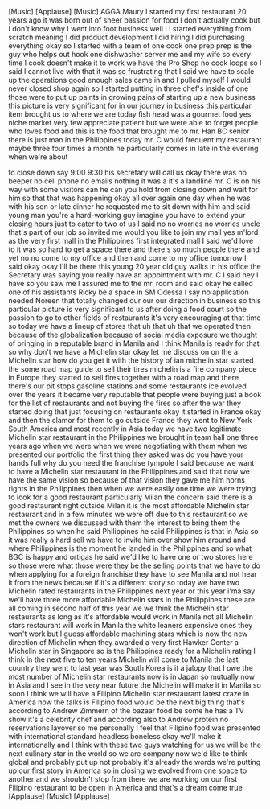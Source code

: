 
[Music]
[Applause]
[Music]
AGGA Maury I started my first restaurant
20 years ago it was born out of sheer
passion for food I don&#39;t actually cook
but I don&#39;t know why I went into foot
business well I I started everything
from scratch meaning I did product
development I did hiring I did
purchasing everything okay so I started
with a team of one cook one prep prep is
the guy who helps out hook one
dishwasher server me and my wife so
every time I cook doesn&#39;t make it to
work we have the Pro Shop no cook loops
so I said I cannot live with that it was
so frustrating that I said we have to
scale up the operations good enough
sales came in and I pulled myself I
would never closed shop again so I
started putting in three chef&#39;s inside
of one those were to put up paints in
growing pains of starting up a new
business this picture is very
significant for in our journey in
business this particular item brought us
to where we are today fish head was a
gourmet food yes
niche market very few appreciate patient
but we were able to forget people who
loves food and this is the food that
brought me to mr. Han BC senior there is
just man in the Philippines today mr. C
would frequent my restaurant maybe three
four times a month he particularly comes
in late in the evening when we&#39;re about

to close down say 9:00 9:30
his secretary will call us okay
there was no beeper no cell phone no
emails nothing it was a it&#39;s a landline
mr. C is on his way with some visitors
can he can you hold from closing down
and wait for him
so that that was happening okay all over
again one day when he was with his son
or late dinner he requested me to sit
down with him and said young man you&#39;re
a hard-working guy imagine you have to
extend your closing hours just to cater
to two of us I said no no worries no
worries uncle that&#39;s part of our job so
invited me would you like to join my
mall yes m&#39;lord as the very first mall
in the Philippines first integrated mall
I said we&#39;d love to it was so hard to
get a space there and there&#39;s so much
people there and yet no no come to my
office and then and come to my office
tomorrow I said okay okay I&#39;ll be there
this young 20 year old guy walks in his
office the Secretary was saying you
really have an appointment with mr. C I
said hey I have so you saw me I assured
me to the mr. room and said okay he
called one of his assistants Ricky be a
space in SM Odessa I say no application
needed Noreen
that totally changed our our our
direction in business so this particular
picture is very significant to us
after doing a food court so the passion
to go to other fields of restaurants
it&#39;s very encouraging at that time so
today we have a lineup of stores that uh
that uh that we operated then because of
the globalization because of social
media exposure we thought of bringing in
a reputable brand in Manila and I think
Manila is ready for that so why don&#39;t we
have a Michelin star okay let me discuss
on on the a Michelin star how do you get
it with the history of ian michelin star
started the some road map guide to sell
their tires michelin is a fire company
piece in Europe they started to sell
fires together with a road map and there
there&#39;s our pit stops gasoline stations
and some restaurants ice evolved over
the years it became very reputable that
people were buying just a book for the
list of restaurants and not buying the
fires so after the war they started
doing that just focusing on restaurants
okay it started in France okay and then
the clamor for them to go outside France
they went to New York South America and
most recently in Asia today we have two
legitimate Michelin star restaurant in
the Philippines we brought in team hall
one three years ago when we were when we
were negotiating with them when we
presented our portfolio the first thing
they asked was do you have your hands
full why do you need the franchise
tympole I said because we want to have a
Michelin star restaurant in the
Philippines and said that now we have
the same vision so because of that
vision they gave me him horns rights in
the Philippines then when we were
easily one time we were trying to look
for a good restaurant particularly Milan
the concern said there is a good
restaurant right outside Milan it is the
most affordable Michelin star restaurant
and in a few minutes we were off due to
this restaurant so we met the owners we
discussed with them the interest to
bring them the Philippines so when he
said Philippines
he said Philippines is that in Asia so
it was really a hard sell we have to
invite him over show him around and
where Philippines is the moment he
landed in the Philippines and so what
BGC is happy and ortigas he said we&#39;d
like to have one or two stores here so
those were what those were they be the
selling points that we have to do when
applying for a foreign franchise they
have to see Manila and not hear it from
the news because if it&#39;s a different
story so today we have two Michelin
rated restaurants in the Philippines
next year or this year
i&#39;ma say we&#39;ll have three more
affordable Michelin stars in the
Philippines these are all coming in
second half of this year we we think the
Michelin star restaurants as long as
it&#39;s affordable would work in Manila
not all Michelin stars restaurant will
work in Manila the white leaners
expensive ones they won&#39;t work but I
guess affordable machining stars which
is now the new direction of Michelin
when they awarded a very first Hawker
Center a Michelin star in Singapore so
is the Philippines ready for a Michelin
rating I think in the next five to ten
years
Michelin will come to Manila the last
country they went to last year was South
Korea is it a jalopy that I owe the most
number of Michelin star restaurants now
is in Japan so mutually
now in Asia and I see in the very near
future
the Michelin will make it in Manila so
soon I think we will have a Filipino
Michelin star restaurant latest craze in
America now the talks is Filipino food
would be the next big thing that&#39;s
according to Andrew Zimmern of the
bazaar food be some he has a TV show
it&#39;s a celebrity chef and according also
to
Andrew protein no reservations layover
so me personally I feel that Filipino
food was presented with international
standard headless boneless okay we&#39;ll
make it internationally and I think with
these two guys watching for us we will
be the next culinary star in the world
so we are company now we&#39;d like to think
global and probably put up not probably
it&#39;s already the words we&#39;re putting up
our first story in America so in closing
we evolved from one space to another and
we shouldn&#39;t stop from there we are
working on our first Filipino restaurant
to be open in America and that&#39;s a dream
come true
[Applause]
[Music]
[Applause]
